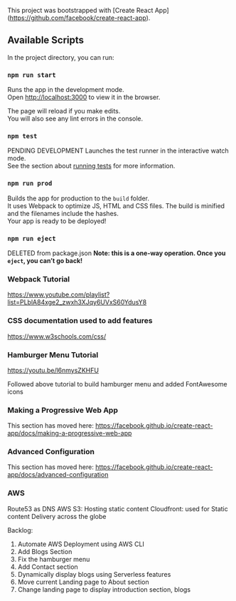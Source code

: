 This project was bootstrapped with [Create React App]
(https://github.com/facebook/create-react-app).

## Available Scripts

In the project directory, you can run:

### `npm run start`

Runs the app in the development mode.<br />
Open [http://localhost:3000](http://localhost:3000) to view it in the browser.

The page will reload if you make edits.<br />
You will also see any lint errors in the console.

### `npm test`

PENDING DEVELOPMENT
Launches the test runner in the interactive watch mode.<br />
See the section about [running tests](https://facebook.github.io/create-react-app/docs/running-tests) for more information.

### `npm run prod`

Builds the app for production to the `build` folder.<br />
It uses Webpack to optimize JS, HTML and CSS files.
The build is minified and the filenames include the hashes.<br />
Your app is ready to be deployed!

### `npm run eject`

DELETED from package.json
**Note: this is a one-way operation. Once you `eject`, you can’t go back!**


### Webpack Tutorial 

https://www.youtube.com/playlist?list=PLblA84xge2_zwxh3XJqy6UVxS60YdusY8


### CSS documentation used to add features

https://www.w3schools.com/css/

### Hamburger Menu Tutorial

https://youtu.be/l6nmysZKHFU

Followed above tutorial to build hamburger menu and added FontAwesome icons </b>

### Making a Progressive Web App

This section has moved here: https://facebook.github.io/create-react-app/docs/making-a-progressive-web-app

### Advanced Configuration

This section has moved here: https://facebook.github.io/create-react-app/docs/advanced-configuration

### AWS
Route53 as DNS
AWS S3: Hosting static content
Cloudfront: used for Static content Delivery across the globe


Backlog:
1. Automate AWS Deployment using AWS CLI
2. Add Blogs Section
3. Fix the hamburger menu
4. Add Contact section
5. Dynamically display blogs using Serverless features
6. Move current Landing page to About section
7. Change landing page to display introduction section, blogs

